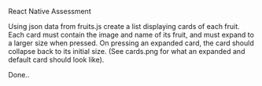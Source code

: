 React Native Assessment

 Using json data from fruits.js create a list displaying cards of each fruit. Each card must contain the image and name of its fruit, and must expand to a larger size when pressed. On pressing an expanded card, the card should collapse back to its initial size. (See cards.png for what an expanded and default card should look like).

Done..

